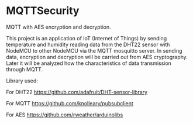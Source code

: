 # MQTTSecurity
MQTT with AES encryption and decryption.

This project is an application of IoT (Internet of Things) by sending temperature and humidity reading data from the DHT22 sensor with NodeMCU to other NodeMCU via the MQTT mosquitto server. In sending data, encryption and decryption will be carried out from AES cryptography. Later it will be analyzed how the characteristics of data transmission through MQTT.

Library used:

For DHT22 https://github.com/adafruit/DHT-sensor-library

For MQTT https://github.com/knolleary/pubsubclient

For AES https://github.com/rweather/arduinolibs
